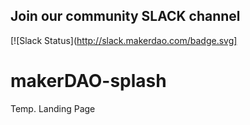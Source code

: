 ## Join our community SLACK channel


[![Slack Status](http://slack.makerdao.com/badge.svg]


# makerDAO-splash

Temp. Landing Page
